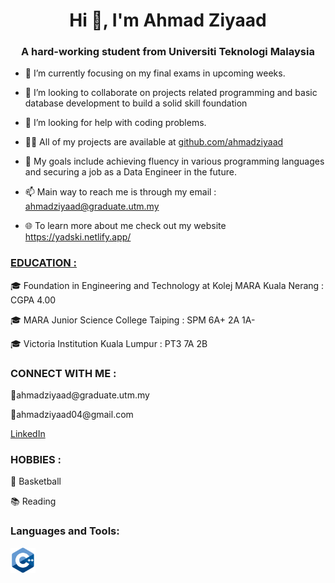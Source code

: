 <h1 align="center">Hi 👋, I'm Ahmad Ziyaad</h1>
<h3 align="center">A hard-working student from Universiti Teknologi Malaysia</h3>

- 🔭 I’m currently focusing on my final exams in upcoming weeks.

- 👯 I’m looking to collaborate on projects related programming and basic database development to build a solid skill foundation

- 🤝 I’m looking for help with coding problems.

- 👨‍💻 All of my projects are available at [github.com/ahmadziyaad](github.com/ahmadziyaad)

- 💬 My goals include achieving fluency in various programming languages and securing a job as a Data Engineer in the future.

- 📫 Main way to reach me is through my email  :  ahmadziyaad@graduate.utm.my

- 🌐 To learn more about me check out my website <a href="https://yadski.netlify.app/"> https://yadski.netlify.app/</a>

<h3 align="left"><u>EDUCATION :</u></h3>
<p align="left">🎓 Foundation in Engineering and Technology at Kolej MARA Kuala Nerang  :  CGPA 4.00</h3>
<p align="left">🎓 MARA Junior Science College Taiping  :  SPM 6A+ 2A 1A- </h3>
<p align="left">🎓 Victoria Institution Kuala Lumpur  :  PT3 7A 2B</h3>
</p>

<h3 align="left">CONNECT WITH ME :</h3>
<p align="left">📧ahmadziyaad@graduate.utm.my</h3>
<p align="left">📧ahmadziyaad04@gmail.com</h3>
<p align="left"><a href="www.linkedin.com/in/yadski"> LinkedIn</a></h3>
</p>

<h3 align="left">HOBBIES :</h3>
<p align="left">🏀 Basketball</h3>
<p align="left">📚 Reading</h3>
</p>

<h3 align="left">Languages and Tools:</h3>
<p align="left"> <a href="https://www.w3schools.com/cpp/" target="_blank" rel="noreferrer"> <img src="https://raw.githubusercontent.com/devicons/devicon/master/icons/cplusplus/cplusplus-original.svg" alt="cplusplus" width="40" height="40"/> </a>
</p>
